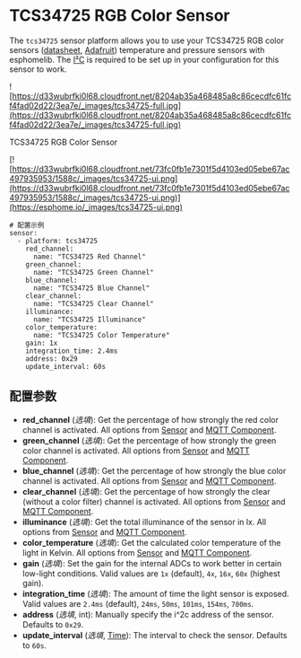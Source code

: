 # TCS34725 RGB Color Sensor

The `tcs34725` sensor platform allows you to use your TCS34725 RGB color sensors ([datasheet](https://cdn-shop.adafruit.com/datasheets/TCS34725.pdf), [Adafruit](https://www.adafruit.com/product/1334)) temperature and pressure sensors with esphomelib. The [I²C](https://esphome.io/components/i2c#i2c) is required to be set up in your configuration for this sensor to work.

![https://d33wubrfki0l68.cloudfront.net/8204ab35a468485a8c86cecdfc61fcf4fad02d22/3ea7e/_images/tcs34725-full.jpg](https://d33wubrfki0l68.cloudfront.net/8204ab35a468485a8c86cecdfc61fcf4fad02d22/3ea7e/_images/tcs34725-full.jpg)

TCS34725 RGB Color Sensor

[![https://d33wubrfki0l68.cloudfront.net/73fc0fb1e7301f5d4103ed05ebe67ac497935953/1588c/_images/tcs34725-ui.png](https://d33wubrfki0l68.cloudfront.net/73fc0fb1e7301f5d4103ed05ebe67ac497935953/1588c/_images/tcs34725-ui.png)](https://esphome.io/_images/tcs34725-ui.png)

```
# 配置示例
sensor:
  - platform: tcs34725
    red_channel:
      name: "TCS34725 Red Channel"
    green_channel:
      name: "TCS34725 Green Channel"
    blue_channel:
      name: "TCS34725 Blue Channel"
    clear_channel:
      name: "TCS34725 Clear Channel"
    illuminance:
      name: "TCS34725 Illuminance"
    color_temperature:
      name: "TCS34725 Color Temperature"
    gain: 1x
    integration_time: 2.4ms
    address: 0x29
    update_interval: 60s
```

## **配置参数**

- **red_channel** (*选填*): Get the percentage of how strongly the red color channel is activated. All options from [Sensor](https://esphome.io/components/sensor/#config-sensor) and [MQTT Component](https://esphome.io/components/mqtt#config-mqtt-component).
- **green_channel** (*选填*): Get the percentage of how strongly the green color channel is activated. All options from [Sensor](https://esphome.io/components/sensor/#config-sensor) and [MQTT Component](https://esphome.io/components/mqtt#config-mqtt-component).
- **blue_channel** (*选填*): Get the percentage of how strongly the blue color channel is activated. All options from [Sensor](https://esphome.io/components/sensor/#config-sensor) and [MQTT Component](https://esphome.io/components/mqtt#config-mqtt-component).
- **clear_channel** (*选填*): Get the percentage of how strongly the clear (without a color filter) channel is activated. All options from [Sensor](https://esphome.io/components/sensor/#config-sensor) and [MQTT Component](https://esphome.io/components/mqtt#config-mqtt-component).
- **illuminance** (*选填*): Get the total illuminance of the sensor in lx. All options from [Sensor](https://esphome.io/components/sensor/#config-sensor) and [MQTT Component](https://esphome.io/components/mqtt#config-mqtt-component).
- **color_temperature** (*选填*): Get the calculated color temperature of the light in Kelvin. All options from [Sensor](https://esphome.io/components/sensor/#config-sensor) and [MQTT Component](https://esphome.io/components/mqtt#config-mqtt-component).
- **gain** (*选填*): Set the gain for the internal ADCs to work better in certain low-light conditions. Valid values are `1x` (default), `4x`, `16x`, `60x` (highest gain).
- **integration_time** (*选填*): The amount of time the light sensor is exposed. Valid values are `2.4ms` (default), `24ms`, `50ms`, `101ms`, `154ms`, `700ms`.
- **address** (*选填*, int): Manually specify the i^2c address of the sensor. Defaults to `0x29`.
- **update_interval** (*选填*, [Time](https://esphome.io/guides/configuration-types#config-time)): The interval to check the sensor. Defaults to `60s`.
